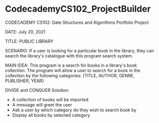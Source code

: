 # CodecademyCS102_ProjectBuilder
CODECADEMY CS102: Date Structures and Algorithms
Portfolio Project

DATE: July 20, 2021

TITLE: PUBLIC LIBRARY

SCENARIO:
If a user is looking for a particular book in the library,
they can search the library's catalogue with this program search system.

MAIN IDEA: 
This program is a search for books in a library's book collection.
The program will allow a user to search for a book in the collection by the following categories:
    {TITLE, AUTHOR, GENRE, PUBLISHER, YEAR}


DIVIDE and CONQUER Solution:
- A collection of books will be imported 
- A message will greet the user
- Ask a user by which category do they wish to search book by
- Display all books by selected category
